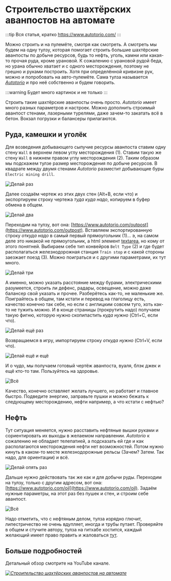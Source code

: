 # Строительство шахтёрских аванпостов на автомате

:::tip Вся статья, кратко
https://www.autotorio.com/
:::

Можно строить и на пулемёте, смотря как смотреть. А смотреть мы будем на одну тулзу, которая помогает строить большие шахтёрские аванпосты по добыче ресурсов, будь то нефть, уголь, камни или какая-то прочая руда, кроме урановой. К сожалению с урановой рудой беда, но урана обычно хватает и с одного месторождения, поэтому не грешно и руками построить. Хотя при определённой кривизне рук, можно и попробовать на авто-пулемёте. Сама тулза называется [*Autotorio*](https://www.autotorio.com/outpost) и про неё собственно и будем говорить.

:::warning Будет много картинок
и не только
:::

Строить такие шахтёрские аванпосты очень просто. *Autotorio* имеет много разных параметров и настроек. Можно дополнить строимый аванпост стенами, лазерными турелями, даже зачем-то закатать всё в бетон. Вокзал погрузки и балансеры прилагаются.

## Руда, камешки и уголёк

Для возведения добывающего сыпучие ресурсы аванпоста ставим одну стену `Wall` в верхнем левом углу месторождения (1). Ставим такую же стену `Wall` в нижнем правом углу  месторождения (2). Таким образом мы подскажем тулзе размер месторождения по добыче ресурсов. В квадрате между двумя стенами *Autotorio* разместит добывающие буры `Electric mining drill`.

![Делай раз](../_images/MiningResources/Autotorio.01.png)

Далее создаём чертеж из этих двух стен (Alt+B, если что) и экспортируем строку чертежа *туда куда надо*, копируем в буфер обмена в общем.

![Делай два](../_images/MiningResources/Autotorio.02.png)

Переходим на тулзу, вот она: [https://www.autotorio.com/outpost](https://www.autotorio.com/outpost). Вставляем экспортированную строку *откуда надо* в самый первый прямоугольник (1)... э, на самом деле это никакой не прямоугольник, а html элемент [textarea](https://www.w3schools.com/tags/tag_textarea.asp), но кому от этого понятней. Выбираем себе тип конвейров `Belt Type` (2) и где будет располагаться железнодорожная станция `Train stop` и с какой стороны заезжает поезд (3). Можно поиграться и с другими параметрами, их тут много.

![Делай три](../_images/MiningResources/Autotorio.03.png)

А именно, можно указать расстояние между бурами, электрическими разумеется, строить ли дефенс, радары, освещение, можно даже балансер свой указать и прочее. Разберётесь как-то, не маленькие же. Поиграйтесь в общем, там кстати и перевод на глаголицу есть, качество конечно так себе, но если с англицким совсем туго, хоть как-то не тужить можно. И в конце страницы (прокрутить надо) получаем такую фигню, которую нужно скопипастить *куда нужно* (Ctrl+C, если что).

![Делай ещё раз](../_images/MiningResources/Autotorio.04.png)

Возвращаемся в игру, импортируем строку *откуда нужно* (Ctrl+V, если что).

![Делай ещё и ещё](../_images/MiningResources/Autotorio.05.png)

И о чудо, мы получаем готовый чертёж аванпоста, вуаля, блэк джек и ещё кто-то там. Пользуйтесь на здоровье.

![Всё](../_images/MiningResources/Autotorio.06.png)

Качество, конечно оставляет желать лучшего, но работает и главное быстро. Подведите энергию, заправьте пушки и можно бежать к следующему месторождению, нефти например, а что кстати с нефтью?

## Нефть

Тут ситуация меняется, нужно расставить нефтяные вышки руками и сориентировать их выходы в желаемом направлении. *Autotorio* к сожалению не обладает телепатией, а подсказать ей где и как располагаются месторождения нефти нет возможностей. Потом нужно кинуть в каком-то месте железнодорожные рельсы (Зачем? Затем. Так надо, для ориентации) и всё.

![Делай опять раз](../_images/MiningResources/Autotorio.07.png)

Дальше нужно действовать так же как и для добычи руды. Переходим на тулзу, только с другим адресом, вот она: [https://www.autotorio.com/oil](https://www.autotorio.com/oil). Задаём нужные параметры, на этот раз без пушек и стен, и строим себе аванпост.

![Всё](../_images/MiningResources/Autotorio.08.png)

Надо отметить, что с нефтяным делом, тулза изрядно глючит, липестричество не очень вдупляет, иногда и трубы путает. Проверяйте в общем и стучите автору, тулза на гитхабе хостится, каждый желающий имеет право править и жаловаться [тут](https://github.com/demipixel/autotorio).

## Больше подробностей

Детальный обзор смотрите на YouTube канале.

[*![Строительство шахтёрских аванпостов на автомате](http://img.youtube.com/vi/BdD4tp3KQGc/0.jpg)*](http://www.youtube.com/watch?v=BdD4tp3KQGc)
